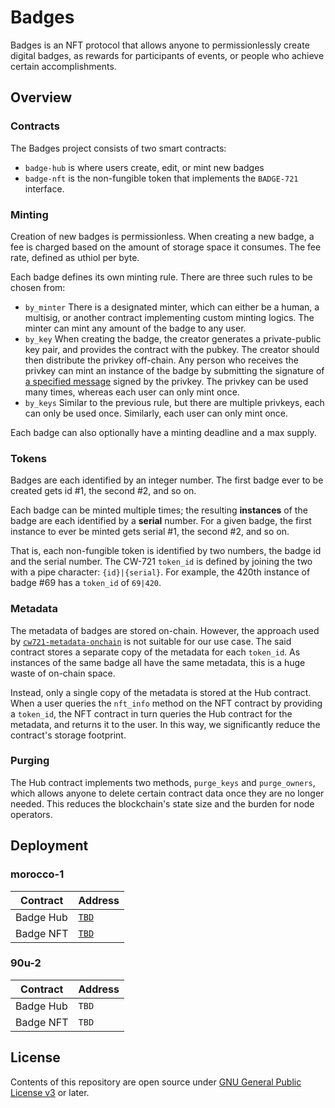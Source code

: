 # Badges

Badges is an NFT protocol that allows anyone to permissionlessly create digital badges, as rewards for participants of events, or people who achieve certain accomplishments.

## Overview

### Contracts

The Badges project consists of two smart contracts:

- `badge-hub` is where users create, edit, or mint new badges
- `badge-nft` is the non-fungible token that implements the `BADGE-721` interface.

### Minting

Creation of new badges is permissionless. When creating a new badge, a fee is charged based on the amount of storage space it consumes. The fee rate, defined as uthiol per byte.

Each badge defines its own minting rule. There are three such rules to be chosen from:

- `by_minter` There is a designated minter, which can either be a human, a multisig, or another contract implementing custom minting logics. The minter can mint any amount of the badge to any user.
- `by_key` When creating the badge, the creator generates a private-public key pair, and provides the contract with the pubkey. The creator should then distribute the privkey off-chain. Any person who receives the privkey can mint an instance of the badge by submitting the signature of [a specified message](https://github.com/st4k3h0us3/badges/blob/363ab86d19c699202c7801f2d349af924c0cefb0/contracts/hub/src/helpers.rs#L16-L19) signed by the privkey. The privkey can be used many times, whereas each user can only mint once.
- `by_keys` Similar to the previous rule, but there are multiple privkeys, each can only be used once. Similarly, each user can only mint once.

Each badge can also optionally have a minting deadline and a max supply.

### Tokens

Badges are each identified by an integer number. The first badge ever to be created gets id #1, the second #2, and so on.

Each badge can be minted multiple times; the resulting **instances** of the badge are each identified by a **serial** number. For a given badge, the first instance to ever be minted gets serial #1, the second #2, and so on.

That is, each non-fungible token is identified by two numbers, the badge id and the serial number. The CW-721 `token_id` is defined by joining the two with a pipe character: `{id}|{serial}`. For example, the 420th instance of badge #69 has a `token_id` of `69|420`.

### Metadata

The metadata of badges are stored on-chain. However, the approach used by [`cw721-metadata-onchain`](https://github.com/CosmWasm/cw-nfts/tree/main/contracts/cw721-metadata-onchain) is not suitable for our use case. The said contract stores a separate copy of the metadata for each `token_id`. As instances of the same badge all have the same metadata, this is a huge waste of on-chain space.

Instead, only a single copy of the metadata is stored at the Hub contract. When a user queries the `nft_info` method on the NFT contract by providing a `token_id`, the NFT contract in turn queries the Hub contract for the metadata, and returns it to the user. In this way, we significantly reduce the contract's storage footprint.

### Purging

The Hub contract implements two methods, `purge_keys` and `purge_owners`, which allows anyone to delete certain contract data once they are no longer needed. This reduces the blockchain's state size and the burden for node operators.

## Deployment

### morocco-1

| Contract  | Address                                                                                                                                                                               |
| --------- | ------------------------------------------------------------------------------------------------------------------------------------------------------------------------------------- |
| Badge Hub | [`TBD`]() |
| Badge NFT | [`TBD`]() |

### 90u-2

| Contract  | Address                                                            |
| --------- | ------------------------------------------------------------------ |
| Badge Hub | `TBD` |
| Badge NFT | `TBD` |

## License

Contents of this repository are open source under [GNU General Public License v3](./LICENSE) or later.
